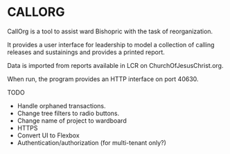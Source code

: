 # CALLORG

CallOrg is a tool to assist ward Bishopric 
with the task of reorganization.

It provides a user interface for leadership
to model a collection of calling releases and
sustainings and provides a printed report.

Data is imported from reports available in
LCR on ChurchOfJesusChrist.org.

When run, the program provides an HTTP interface 
on port 40630.

TODO
- Handle orphaned transactions.
- Change tree filters to radio buttons.
- Change name of project to wardboard
- HTTPS
- Convert UI to Flexbox
- Authentication/authorization (for multi-tenant only?)
